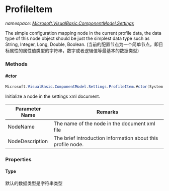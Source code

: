 ﻿# ProfileItem
_namespace: [Microsoft.VisualBasic.ComponentModel.Settings](./index.md)_

The simple configuration mapping node in the current profile data, the data type of this node 
 object should be just the simplest data type such as String, Integer, Long, Double, Boolean.
 (当前的配置节点为一个简单节点，即目标属性的属性值类型的字符串，数字或者逻辑值等最基本的数据类型)



### Methods

#### #ctor
```csharp
Microsoft.VisualBasic.ComponentModel.Settings.ProfileItem.#ctor(System.String,System.String)
```
Initialize a node in the settings xml document.

|Parameter Name|Remarks|
|--------------|-------|
|NodeName|The name of the node in the document xml file|
|NodeDescription|The brief introduction information about this profile node.|



### Properties

#### Type
默认的数据类型是字符串类型
